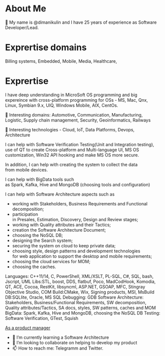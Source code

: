 # About Me
👋 My name is @dimanikulin and I have 25 years of experience as Software Developer/Lead.

# Exprertise domains
Billing systems, Embedded, Mobile, Media, Healthcare,

# Exprertise
I have deep understanding in MicroSoft OS programming and big expereince with cross-platform programming for OSs - MS, Mac, Qnx, Linux, Symbian 9.x, UIQ, Windows Mobile, AIX, CentOs.

👀 Interesting domains:  Automotive, Communication, Manufacturing, Logistic, Supply chain management, Security, Geoinformatics, Railways

👀 Interesting technologies - Cloud, IoT, Data Platforms, Devops, Architecture


I can help with Software Verification Testing(Unit and Integration testing), use of QT to create Cross-platform and Multi-language UI, MS OS customization, Win32 API hooking and make MS OS more secure.

In addition, I can help with creating the system to collect the data from mobile devices. 

I can help with BigData tools such as Spark, Kafka, Hive and MongoDB (choosing tools and configuration)


I can help with Software Architecture aspects such as
- working with Stakeholders, Business Requirements and Functional decomposition;
- participation in Presales, Estimation, Discovery, Design and Review stages;
- working with Quality attributes and their Tactics;
- creation the Software Architecture Document;  
- choosing the NoSQL DB;
- designing the Search system;
- securing the system on cloud to keep private data;
- choosing style, design patterns and development technologies for web application to support the desktop and mobile requirements;
- choosing the cloud services for MOM;
- choosing the caches.

Languages: C++11/14, C, PowerShell, XML/XSLT, PL-SQL, C#, SQL, bash, Jscript, UML
Libs:STL, boost, DDS, flatbuf, Poco, MadCodHook, Komodia, QT, ACE, Cocoa, RestKit, libsyncml, ASP.NET, GSOAP, MFC, Stingray Objective Studio, COM
Build:CMake, Wix, Signing products, MSI, MsBuild
DB:SQLlite, Oracle, MS SQL
Debugging: GDB
Software Architecture: Stakeholders, Business/Functional Requirements, SW decomposition, Quality attributes/Tactics, SA docs, styles, SW patterns, caches and MOM
BigData: Spark, Kafka, Hive and MongoDB, choosing the NoSQL DB
Testing: Software Verification, GTest, Squish

[As a product manager](./post1.md)

- 🌱 I’m currently learning a Software Architecture
- 💞️ I’m looking to collaborate on helping to develop my product
- 📫 How to reach me: Telegramm and Twitter.
